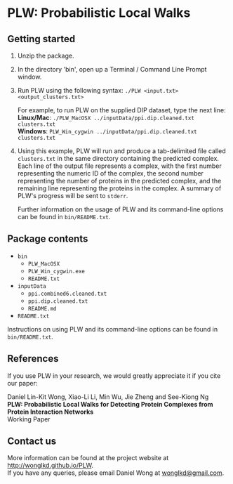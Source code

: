 PLW: Probabilistic Local Walks
==============================

Getting started
---------------

1. Unzip the package.
2. In the directory 'bin', open up a Terminal / Command Line Prompt window.
3. Run PLW using the following syntax: `./PLW <input.txt> <output_clusters.txt>`  

   For example, to run PLW on the supplied DIP dataset, type the next line:  
   **Linux/Mac**:
   ```./PLW_MacOSX ../inputData/ppi.dip.cleaned.txt clusters.txt```  
   **Windows**:
   ```PLW_Win_cygwin ../inputData/ppi.dip.cleaned.txt clusters.txt```
4. Using this example, PLW will run and produce a tab-delimited file called `clusters.txt` in
   the same directory containing the predicted complex. Each line of the output file represents
   a complex, with the first number representing the numeric ID of the complex, the second
   number representing the number of proteins in the predicted complex, and the remaining
   line representing the proteins in the complex. A summary of PLW's progress will be sent to
   `stderr`.

	Further information on the usage of PLW and its command-line options can be found in
	`bin/README.txt`.

Package contents
----------------
 * `bin`
    * `PLW_MacOSX`
    * `PLW_Win_cygwin.exe`
    * `README.txt`
 * `inputData`
    * `ppi.combined6.cleaned.txt`
    * `ppi.dip.cleaned.txt`
    * `README.md`
 * `README.txt`

Instructions on using PLW and its command-line options can be found in `bin/README.txt`.

References
----------
If you use PLW in your research, we would greatly appreciate it if you cite our paper:

Daniel Lin-Kit Wong, Xiao-Li Li, Min Wu, Jie Zheng and See-Kiong Ng  
**PLW: Probabilistic Local Walks for Detecting Protein Complexes from Protein Interaction Networks**  
Working Paper

Contact us
----------
More information can be found at the project website at <http://wonglkd.github.io/PLW>.  
If you have any queries, please email Daniel Wong at <wonglkd@gmail.com>.